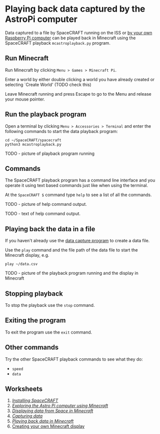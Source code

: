 
# Playing back data captured by the AstroPi computer

Data captured to a file by SpaceCRAFT running on the ISS or [by your own Raspberry Pi computer](capturingdata.md) can be played back in Minecraft using the SpaceCRAFT playback `mcastroplayback.py` program.

## Run Minecraft

Run Minecraft by clicking `Menu > Games > Minecraft Pi`.

Enter a world by either double clicking a world you have already created or selecting `Create World' (TODO check this)

Leave Minecraft running and press Escape to go to the Menu and release your mouse pointer.

## Run the playback program

Open a terminal by clicking `Menu > Accessories > Terminal` and enter the following commands to start the data playback program:

```
cd ~/SpaceCRAFT/spacecraft
python3 mcastroplayback.py
```

TODO - picture of playback program running

## Commands

The SpaceCRAFT playback program has a command line interface and you operate it using text based commands just like when using the terminal.

At the `SpaceCRAFT $` command type `help` to see a list of all the commands.

TODO - picture of help command output.

TODO - text of help command output.

## Playing back the data in a file

If you haven't already use the [data capture program](capturingdata.md) to create a data file.

Use the `play` command and the file path of the data file to start the Minecraft display, e.g.

```
play ~/data.csv
```

TODO - picture of the playback program running and the display in Minecraft

## Stopping playback

To stop the playback use the `stop` command.

## Exiting the program

To exit the program use the `exit` command.

## Other commands

Try the other SpaceCRAFT playback commands to see what they do:
* `speed`
* `data`

## Worksheets
1. *[Installing SpaceCRAFT](installspacecraft.md)*
2. *[Exploring the Astro Pi computer using Minecraft](interactiveastropi.md)*
3. *[Displaying data from Space in Minecraft](displayingrealtimedata.md)*
4. *[Capturing data](capturingdata.md)*
5. *[Playing back data in Minecraft](playbackdata.md)*
6. [Creating your own Minecraft display](minecraftdisplay.md)
